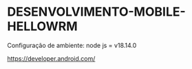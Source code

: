 # DESENVOLVIMENTO-MOBILE-HELLOWRM
Configuração de ambiente:
node js = v18.14.0

https://developer.android.com/
